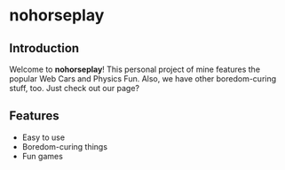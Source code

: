 # nohorseplay

## Introduction

Welcome to **nohorseplay**! This personal project of mine features the popular Web Cars and Physics Fun. Also, we have other boredom-curing stuff, too. Just check out our page?
## Features

- Easy to use
- Boredom-curing things
- Fun games